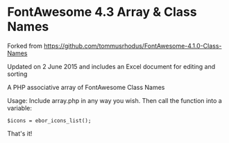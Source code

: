 FontAwesome 4.3 Array & Class Names
===================================

Forked from <a href="https://github.com/tommusrhodus/FontAwesome-4.1.0-Class-Names">https://github.com/tommusrhodus/FontAwesome-4.1.0-Class-Names</a>

Updated on 2 June 2015 and includes an Excel document for editing and sorting

A PHP associative array of FontAwesome Class Names

Usage: Include array.php in any way you wish. Then call the function into a variable:

````$icons = ebor_icons_list();````
  
That's it!